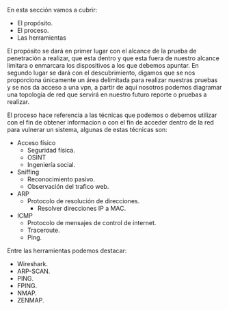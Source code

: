 En esta sección vamos a cubrir:
- El propósito.
- El proceso.
- Las herramientas

El propósito se dará en primer lugar con el alcance de la prueba de penetración a realizar, que esta dentro y que esta fuera de nuestro alcance limitara o enmarcara los dispositivos a los que debemos apuntar.
En segundo lugar se dará con el descubrimiento, digamos que se nos proporciona únicamente un área delimitada para realizar nuestras pruebas y se nos da acceso a una vpn, a partir de aquí nosotros podemos diagramar una topología de red que servirá en nuestro futuro reporte o pruebas a realizar.

El proceso hace referencia a las técnicas que podemos o debemos utilizar con el fin de obtener informacion o con el fin de acceder dentro de la red para vulnerar un sistema, algunas de estas técnicas son:
- Acceso físico
	- Seguridad física.
	- OSINT
	- Ingeniería social.
- Sniffing
	- Reconocimiento pasivo.
	- Observación del trafico web.
- ARP
	- Protocolo de resolución de direcciones. 
		- Resolver direcciones IP a MAC.
- ICMP
	- Protocolo de mensajes de control de internet.
	- Traceroute.
	- Ping.

Entre las herramientas podemos destacar:
- Wireshark.
- ARP-SCAN.
- PING.
- FPING.
- NMAP.
- ZENMAP.


